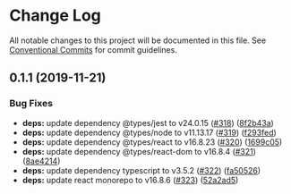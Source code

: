 # Change Log

All notable changes to this project will be documented in this file.
See [Conventional Commits](https://conventionalcommits.org) for commit guidelines.

## 0.1.1 (2019-11-21)


### Bug Fixes

* **deps:** update dependency @types/jest to v24.0.15 ([#318](https://github.com/helloguille/graphql-hooks/issues/318)) ([8f2b43a](https://github.com/helloguille/graphql-hooks/commit/8f2b43afa3e5e29b55f3611dccfe0fd0dd4bfdf9))
* **deps:** update dependency @types/node to v11.13.17 ([#319](https://github.com/helloguille/graphql-hooks/issues/319)) ([f293fed](https://github.com/helloguille/graphql-hooks/commit/f293fed9a8a9c7772d22d40399f2ef6d1dda6430))
* **deps:** update dependency @types/react to v16.8.23 ([#320](https://github.com/helloguille/graphql-hooks/issues/320)) ([1699c05](https://github.com/helloguille/graphql-hooks/commit/1699c05bb938e7b45f6ae2b667e50583a1151604))
* **deps:** update dependency @types/react-dom to v16.8.4 ([#321](https://github.com/helloguille/graphql-hooks/issues/321)) ([8ae4214](https://github.com/helloguille/graphql-hooks/commit/8ae421489fb02eb88aef57b1c1a04a63aa87fd29))
* **deps:** update dependency typescript to v3.5.2 ([#322](https://github.com/helloguille/graphql-hooks/issues/322)) ([fa50526](https://github.com/helloguille/graphql-hooks/commit/fa50526ba55b66b4b91cf12ce77078d99bf9e72c))
* **deps:** update react monorepo to v16.8.6 ([#323](https://github.com/helloguille/graphql-hooks/issues/323)) ([52a2ad5](https://github.com/helloguille/graphql-hooks/commit/52a2ad51462523b4a2019c52736bf541e6dfe825))
